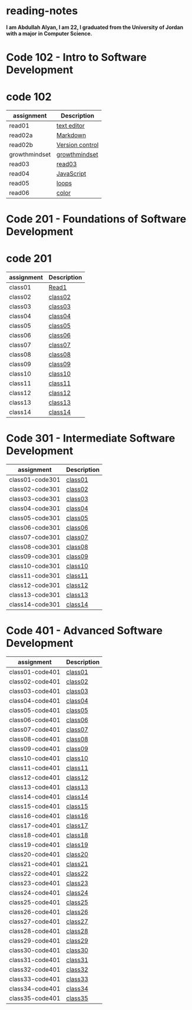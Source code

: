 # reading-notes
**I am Abdullah Alyan, I am 22, I graduated from the University of Jordan with a major in Computer Science.**

# Code 102 - Intro to Software Development

# code 102

| assignment    | Description                       |
| ------------- | --------------------------------- |
| read01        | [text editor](Read01.md)          |
| read02a       | [Markdown](Read02a.md)            |
|read02b        | [Version control](Read02b.md)     |
|growthmindset  | [growthmindset](growthmindset.md) |
|read03         | [read03](Read03.md)               |
|read04         | [JavaScript](Read04.md)           |
| read05        | [loops](Read05.md)                |
|read06         | [color](Read06.md)                | 

# Code 201 - Foundations of Software Development


# code 201 

| assignment    | Description                       |
| ------------- | --------------------------------- |
|class01        |[Read1](Read001.md)                |
|class02        |[class02](class02.md)              |
|class03        |[class03](class03.md)              |
|class04        |[class04](class04.md)              |
|class05        |[class05](clsss05.md)              |
|class06        |[class06](class06.md)              |
|class07        |[class07](class07.md)              |
|class08        |[class08](class08.md)              |
|class09        |[class09](class09.md)              |
|class10        |[class10](class10.md)              |
|class11        |[class11](class11.md)              |
|class12        |[class12](class12.md)              |
|class13        |[class13](class13.md)              |
|class14        |[class14](class14.md)              |

# Code 301 - Intermediate Software Development

| assignment      | Description                       |
| -------------   | --------------------------------- |
|class01-code301  |[class01](class01-code301.md)      |
|class02-code301  |[class02](class02-code301.md)      |
|class03-code301  |[class03](class03-code301.md)      |
|class04-code301  |[class04](class04-code301.md)      |
|class05-code301  |[class05](class05-code301.md)      |
|class06-code301  |[class06](class06-code301.md)      |
|class07-code301  |[class07](class07-code301.md)      |
|class08-code301  |[class08](class08-code301.md)      |
|class09-code301  |[class09](class09-code301.md)      |
|class10-code301  |[class10](class10-code301.md)      |
|class11-code301  |[class11](class11-code301.md)      |
|class12-code301  |[class12](class12-code301.md)      |
|class13-code301  |[class13](class13-code301.md)      |
|class14-code301  |[class14](class14-code301.md)      |

# Code 401 - Advanced Software Development

| assignment      | Description                       |
| -------------   | --------------------------------- |
|class01-code401  |[class01](class01-code401.md)      | 
|class02-code401  |[class02](class02-code401.md)      |         
|class03-code401  |[class03](class03-code401.md)      |     
|class04-code401  |[class04](class04-code401.md)      |    
|class05-code401  |[class05](class05-code401.md)      | 
|class06-code401  |[class06](class06-code401.md)      |  
|class07-code401  |[class07](class07-code401.md)      |         
|class08-code401  |[class08](class08-code401.md)      |    
|class09-code401  |[class09](class09-code401.md)      |      
|class10-code401  |[class10](class10-code401.md)      |                                    
|class11-code401  |[class11](class11-code401.md)    |   
|class12-code401  |[class12](class12-code401.md)    |        
|class13-code401  |[class13](class13-code401.md)    |   
|class14-code401  |[class14](class14-code401.md)    |   
|class15-code401  |[class15](class15-code401.md)    |                                
|class16-code401  |[class16](class16-code401.md)    |  
|class17-code401  |[class17](class17-code-401.md)    |  
|class18-code401  |[class18](class18-code401.md)   |                                          
|class19-code401  |[class19](class19-code401.md)    |   
|class20-code401  |[class20](class20-code401.md)    | 
|class21-code401  |[class21](class21-code401.md)    | 
|class22-code401  |[class22](class22-code401.md)    | 
|class23-code401  |[class23](class23-code401.md)    | 
|class24-code401  |[class24](class24-code401.md)    | 
|class25-code401  |[class25](class25-code401.md)    | 
|class26-code401  |[class26](class26-code401.md)    | 
|class27-code401  |[class27](class27-code401.md)    | 
|class28-code401  |[class28](class28-code401.md)    | 
|class29-code401  |[class29](class29-code401.md)    | 
|class30-code401  |[class30](class30-code401.md)    | 
|class31-code401  |[class31](class31-code401.md)    | 
|class32-code401  |[class32](class32-code401.md)    | 
|class33-code401  |[class33](class33-code401.md)    | 
|class34-code401  |[class34](class34-code401.md)    | 
|class35-code401  |[class35](class35-code401.md)    | 












